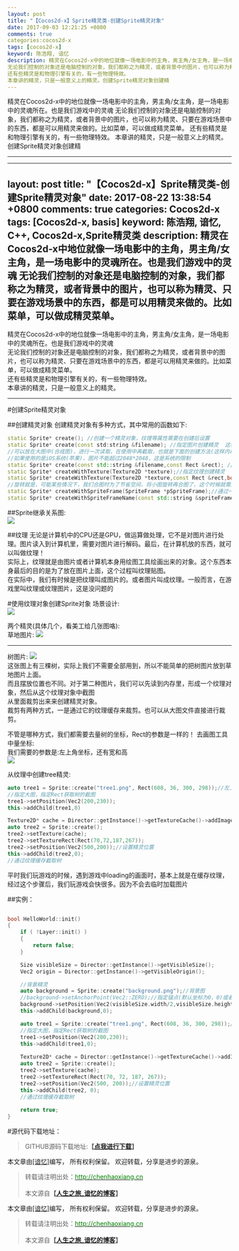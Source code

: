 ```yaml
---
layout: post
title: "【Cocos2d-x】Sprite精灵类-创建Sprite精灵对象"
date: 2017-09-03 12:21:25 +0800
comments: true
categories:cocos2d-x
tags: [cocos2d-x]
keyword: 陈浩翔, 谙忆
description: 精灵在Cocos2d-x中的地位就像一场电影中的主角，男主角/女主角，是一场电影中的灵魂所在。也是我们游戏中的灵魂 
无论我们控制的对象还是电脑控制的对象，我们都称之为精灵，或者背景中的图片，也可以称为精灵、只要在游戏场景中的东西，都是可以用精灵来做的。比如菜单，可以做成精灵菜单。 
还有些精灵是和物理引擎有关的，有一些物理特效。 
本章讲的精灵，只是一般意义上的精灵。创建Sprite精灵对象创建精 
---
```



精灵在Cocos2d-x中的地位就像一场电影中的主角，男主角/女主角，是一场电影中的灵魂所在。也是我们游戏中的灵魂 
无论我们控制的对象还是电脑控制的对象，我们都称之为精灵，或者背景中的图片，也可以称为精灵、只要在游戏场景中的东西，都是可以用精灵来做的。比如菜单，可以做成精灵菜单。 
还有些精灵是和物理引擎有关的，有一些物理特效。 
本章讲的精灵，只是一般意义上的精灵。创建Sprite精灵对象创建精
<!-- more -->
----------

---
layout: post
title: "【Cocos2d-x】Sprite精灵类-创建Sprite精灵对象"
date: 2017-08-22 13:38:54 +0800
comments: true
categories: Cocos2d-x
tags: [Cocos2d-x, basis]
keyword: 陈浩翔, 谙忆, C++, Cocos2d-x,Sprite精灵类
description:  精灵在Cocos2d-x中地位就像一场电影中的主角，男主角/女主角，是一场电影中的灵魂所在。也是我们游戏中的灵魂 无论我们控制的对象还是电脑控制的对象，我们都称之为精灵，或者背景中的图片，也可以称为精灵、只要在游戏场景中的东西，都是可以用精灵来做的。比如菜单，可以做成精灵菜单。  
---

精灵在Cocos2d-x中的地位就像一场电影中的主角，男主角/女主角，是一场电影中的灵魂所在。也是我们游戏中的灵魂  
无论我们控制的对象还是电脑控制的对象，我们都称之为精灵，或者背景中的图片，也可以称为精灵、只要在游戏场景中的东西，都是可以用精灵来做的。比如菜单，可以做成精灵菜单。  
还有些精灵是和物理引擎有关的，有一些物理特效。  
本章讲的精灵，只是一般意义上的精灵。

<!-- more -->
----------

#创建Sprite精灵对象

##创建精灵对象
创建精灵对象有多种方式，其中常用的函数如下:
```C++
static Sprite* create(); //创建一个精灵对象，纹理等属性需要在创建后设置
static Sprite* create(const std:string &filename); //指定图片创建精灵  这种方式在实际项目中很少用。我们不会简单的把每个精灵做一个图片，这样会消耗更多的IO读写时间  
//可以放在大图中(合成图)，进行一次读取，在使用中再截取，也就是下面的创建方法(这样内存会消耗多,但是IO操作少)
//如果使用的是iOS系统(苹果)，图片不能超过2048*2048，这是系统的限制
static Sprite* create(const std::string &filename,const Rect &rect); //指定图片和裁剪的矩形区域来创建精灵
static Sprite* createWithTexture(Texture2D *texture);//指定纹理创建精灵  如果已经有纹理对象了，直接把纹理对象拿过来创建精灵对象
static Sprite* createWithTexture(Texture2D *texture,const Rect &rect,bool rotated=false);//指定纹理和裁剪的矩形区域来创建精灵，第三个参数是否旋转纹理，默认不旋转  从纹理缓存区来裁剪矩形区域创建精灵
//旋转就是，可能某些情况下，我们合图时为了节省空间，将小图旋转再合图了，这个时候就需要旋转了
static Sprite* createWithSpriteFrame(SpriteFrame *pSpriteFrame);//通过一个精灵帧对象创建另一个精灵对象 帧缓存
static Sprite* createWithSpriteFrameName(const std::string &spriteFrameName);//通过精灵帧的名字的创建
```
##Sprite继承关系图:  
![](http://i.imgur.com/QsLMq4Z.png)  

##纹理
无论是计算机中的CPU还是GPU，做运算做处理，它不是对图片进行处理。图片读入到计算机里，需要对图片进行解码。最后，在计算机放的东西，就可以叫做纹理！   
实际上，纹理就是由图片或者计算机本身用绘图工具绘画出来的对象。这个东西本身最后的目的是为了放在图片上面，这个过程叫纹理贴图。  
在实际中，我们有时候是把纹理叫成图片的。或者图片叫成纹理。一般而言，在游戏里叫纹理或纹理图片，这是没问题的  

#使用纹理对象创建Sprite对象
场景设计:   
![](http://i.imgur.com/kSgYBRI.png)  

两个精灵(具体几个，看美工给几张图咯):  
草地图片:
![](http://i.imgur.com/UCauNT0.png)    

------------------------------
树图片:
![](http://i.imgur.com/NtzBfko.png)  
这张图上有三棵树，实际上我们不需要全部用到，所以不能简单的把树图片放到草地图片上面。  
而且摆放位置也不同。对于第二种图片，我们可以先读到内存里，形成一个纹理对象，然后从这个纹理对象中截图  
从里面裁剪出来来创建精灵对象。  
裁剪有两种方式，一是通过它的纹理缓存来裁剪。也可以从大图文件直接进行裁剪。  

不管是哪种方式，我们都需要去量树的坐标，Rect的参数是一样的！ 
去画图工具中量坐标:  
我们需要的参数是:左上角坐标，还有宽和高   
![](http://i.imgur.com/TEzpJkp.png)  

从纹理中创建tree精灵:
```C++ tree1精灵
auto tree1 = Sprite::create("tree1.png", Rect(608, 36, 300, 298));//左上角的坐标，宽，高
//指定大图，指定Rect获取树的截图
tree1->setPosition(Vec2(200,230));
this->addChild(tree1,0)
```
```C++ tree2精灵
Texture2D* cache = Director::getInstance()->getTextureCache()->addImage("tree1.png");
auto tree2 = Sprite::create();
tree2->setTexture(cache);
tree2->setTextureRect(Rect(70,72,187,267));
tree2->setPosition(Vec2(500,200));//设置精灵位置
this->addChild(tree2,0);
//通过纹理缓存截取树
```
平时我们玩游戏的时候，遇到游戏中loading的画面时，基本上就是在缓存纹理，经过这个步骤后，我们玩游戏会快很多。因为不会去临时加载图片  

##实例：
```C++

bool HelloWorld::init()
{
	if ( !Layer::init() )
	{
		return false;
	}

	Size visibleSize = Director::getInstance()->getVisibleSize();
	Vec2 origin = Director::getInstance()->getVisibleOrigin();

	//背景精灵
	auto background = Sprite::create("background.png");//背景图
	//background->setAnchorPoint(Vec2::ZERO);//指定锚点(默认坐标为0，0)或者:
	background->setPosition(Vec2(visibleSize.width/2,visibleSize.height/2));//指定位置(默认锚点为0.5，0.5)
	this->addChild(background,0);

	auto tree1 = Sprite::create("tree1.png", Rect(608, 36, 300, 298));//左上角的坐标，宽，高
	//指定大图，指定Rect获取树的截图
	tree1->setPosition(Vec2(200,230));
	this->addChild(tree1,0);
	
	Texture2D* cache = Director::getInstance()->getTextureCache()->addImage("tree1.png");
	auto tree2 = Sprite::create();
	tree2->setTexture(cache);
	tree2->setTextureRect(Rect(70, 72, 187, 267));
	tree2->setPosition(Vec2(500, 200));//设置精灵位置
	this->addChild(tree2, 0);
	//通过纹理缓存截取树
	
	return true;
}
```

#源代码下载地址：
<blockquote cite='陈浩翔'>
GITHUB源码下载地址:<strong>【<a href='https://github.com/chenhaoxiang/cocos2d-x/tree/master/20170822/code/Cocos2dxSprite' target='_blank'>点我进行下载</a>】</strong></p>
</blockquote>


本文章由<a href="http://chenhaoxiang.cn/">[谙忆]</a>编写， 所有权利保留。 
欢迎转载，分享是进步的源泉。
<blockquote cite='陈浩翔'>
<p background-color='#D3D3D3'>转载请注明出处：<a href='http://chenhaoxiang.cn'><font color="green">http://chenhaoxiang.cn</font></a><br><br>
本文源自<strong>【<a href='http://chenhaoxiang.cn' target='_blank'>人生之旅_谙忆的博客</a>】</strong></p>
</blockquote>


本文章由<a href="http://chenhaoxiang.cn/">[谙忆]</a>编写， 所有权利保留。 
欢迎转载，分享是进步的源泉。
<blockquote cite='陈浩翔'>
<p background-color='#D3D3D3'>转载请注明出处：<a href='http://chenhaoxiang.cn'><font color="green">http://chenhaoxiang.cn</font></a><br><br>
本文源自<strong>【<a href='http://chenhaoxiang.cn' target='_blank'>人生之旅_谙忆的博客</a>】</strong></p>
</blockquote>
